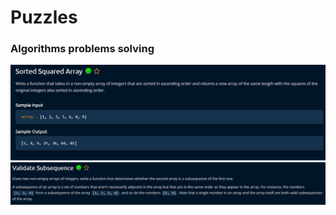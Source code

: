 # Puzzles

### Algorithms problems solving

![sortedSquaredArray.png](./readme_images/sortedSquaredArray.png)
![img.png](readme_images/validateSubsequence.png)
